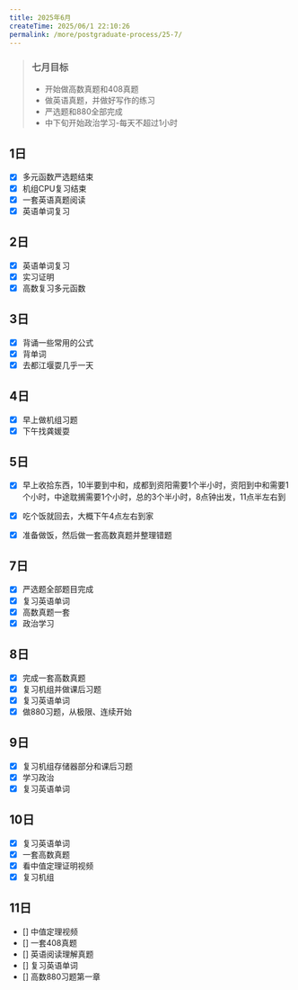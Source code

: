 ```yaml
---
title: 2025年6月
createTime: 2025/06/1 22:10:26
permalink: /more/postgraduate-process/25-7/
---
```


> ### **七月目标**
> - 开始做高数真题和408真题
> - 做英语真题，并做好写作的练习
> - 严选题和880全部完成
> - 中下旬开始政治学习-每天不超过1小时

## 1日
- [x] 多元函数严选题结束
- [x] 机组CPU复习结束
- [x] 一套英语真题阅读
- [x] 英语单词复习

## 2日
- [x] 英语单词复习
- [x] 实习证明
- [x] 高数复习多元函数

## 3日
- [x] 背诵一些常用的公式
- [x] 背单词
- [x] 去都江堰耍几乎一天

## 4日
- [x] 早上做机组习题
- [x] 下午找龚媛耍

## 5日
- [x] 早上收拾东西，10半要到中和，成都到资阳需要1个半小时，资阳到中和需要1个小时，中途耽搁需要1个小时，总的3个半小时，8点钟出发，11点半左右到
- [x] 吃个饭就回去，大概下午4点左右到家
- [x] 准备做饭，然后做一套高数真题并整理错题


## 7日
- [x] 严选题全部题目完成
- [x] 复习英语单词
- [x] 高数真题一套
- [x] 政治学习

## 8日
- [x] 完成一套高数真题
- [x] 复习机组并做课后习题
- [x] 复习英语单词
- [x] 做880习题，从极限、连续开始

## 9日
- [x] 复习机组存储器部分和课后习题
- [x] 学习政治
- [x] 复习英语单词

## 10日
- [x] 复习英语单词
- [x] 一套高数真题
- [x] 看中值定理证明视频
- [x] 复习机组

## 11日
- [] 中值定理视频
- [] 一套408真题
- [] 英语阅读理解真题
- [] 复习英语单词
- [] 高数880习题第一章